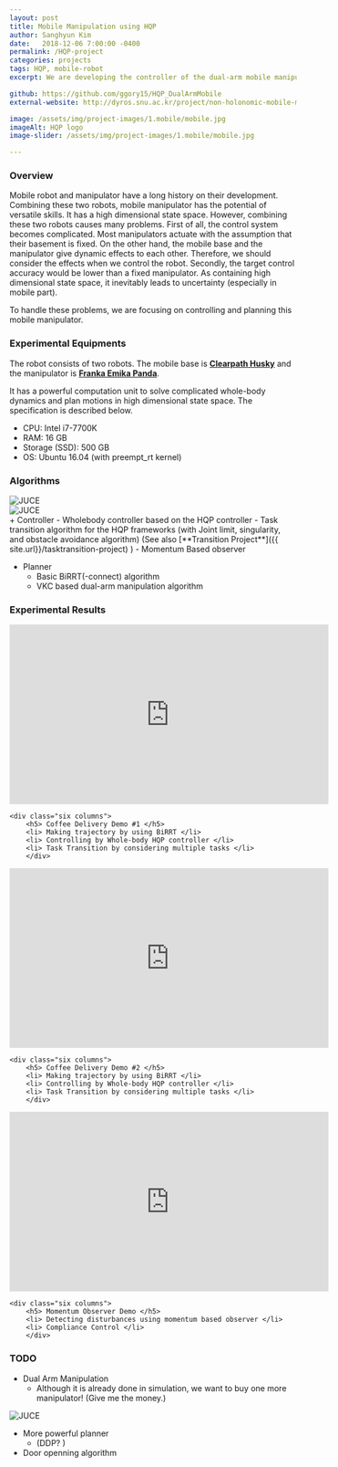 ```yaml
---
layout: post
title: Mobile Manipulation using HQP
author: Sanghyun Kim
date:   2018-12-06 7:00:00 -0400
permalink: /HQP-project
categories: projects
tags: HQP, mobile-robot
excerpt: We are developing the controller of the dual-arm mobile manipulator by using HQP. In this study, we suggests the task transition algorithm to handle the discontinuity of the control input.

github: https://github.com/ggory15/HQP_DualArmMobile
external-website: http://dyros.snu.ac.kr/project/non-holonomic-mobile-manipulator/

image: /assets/img/project-images/1.mobile/mobile.jpg
imageAlt: HQP logo
image-slider: /assets/img/project-images/1.mobile/mobile.jpg

---
```

### Overview
Mobile robot and manipulator have a long history on their development. Combining these two robots, mobile manipulator has the potential of versatile skills. It has a high dimensional state space. However, combining these two robots causes many problems. First of all, the control system becomes complicated. Most manipulators actuate with the assumption that their basement is fixed. On the other hand, the mobile base and the manipulator give dynamic effects to each other. Therefore, we should consider the effects when we control the robot. Secondly, the target control accuracy would be lower than a fixed manipulator. As containing high dimensional state space, it inevitably leads to uncertainty (especially in mobile part).

To handle these problems, we are focusing on controlling and planning this mobile manipulator.

### Experimental Equipments
The robot consists of two robots. The mobile base is [**Clearpath Husky**](https://www.clearpathrobotics.com/husky-unmanned-ground-vehicle-robot/) and the manipulator is [**Franka Emika Panda**](https://www.franka.de/panda/).

It has a powerful computation unit to solve complicated whole-body dynamics and plan motions in high dimensional state space. The specification is described below.
+ CPU: Intel i7-7700K
+ RAM: 16 GB
+ Storage (SSD): 500 GB
+ OS: Ubuntu 16.04 (with preempt_rt kernel)

### Algorithms
<div class="row projects-display">
    <div class="six columns">
        <div class="images">
            <img alt="JUCE" src="{{ site.url }}/assets/img/project-images/1.mobile/nonholo.png">
        </div>
     </div>
    <div class="six columns">
        <div class="images">
            <img alt="JUCE" src="{{ site.url }}/assets/img/project-images/1.mobile/overview.png">
        </div>
    </div>
</div>
+ Controller
	- Wholebody controller based on the HQP controller
	- Task transition algorithm for the HQP frameworks (with Joint limit, singularity, and obstacle avoidance algorithm) 
	(See also [**Transition Project**]({{ site.url}}/tasktransition-project) )
	- Momentum Based observer

+ Planner
	- Basic BiRRT(-connect) algorithm
	- VKC based dual-arm manipulation algorithm 

### Experimental Results

<div class="row projects-display">
    <div class="six columns images">
        <div class="video-container">
            <iframe width="560" height="315" src="https://www.youtube.com/embed/K8RnMAA0rg4" frameborder="0" allowfullscreen></iframe>
        </div>
    </div>

    <div class="six columns">
        <h5> Coffee Delivery Demo #1 </h5>
        <li> Making trajectory by using BiRRT </li>
        <li> Controlling by Whole-body HQP controller </li>
        <li> Task Transition by considering multiple tasks </li>
        </div>
</div>
<div class="row projects-display">
    <div class="six columns images">
        <div class="video-container">
            <iframe width="560" height="315" src="https://www.youtube.com/embed/4efccbsBLI4" frameborder="0" allowfullscreen></iframe>
        </div>
    </div>

    <div class="six columns">
        <h5> Coffee Delivery Demo #2 </h5>
        <li> Making trajectory by using BiRRT </li>
        <li> Controlling by Whole-body HQP controller </li>
        <li> Task Transition by considering multiple tasks </li>
        </div>
</div>
<div class="row projects-display">
    <div class="six columns images">
        <div class="video-container">
            <iframe width="560" height="315" src="https://www.youtube.com/embed/JkTF-9RKoDM" frameborder="0" allowfullscreen></iframe>
        </div>
    </div>

    <div class="six columns">
        <h5> Momentum Observer Demo </h5>
        <li> Detecting disturbances using momentum based observer </li>
        <li> Compliance Control </li>
        </div>
</div>

### TODO
+ Dual Arm Manipulation
	- Although it is already done in simulation, we want to buy one more manipulator! (Give me the money.)
<div class="row projects-display">
    <div class="four columns">
        <div class="images">
            <img alt="JUCE" src="{{ site.url }}/assets/img/project-images/1.mobile/dualarm.png">
        </div>
     </div>
</div>

+ More powerful planner 
	- (DDP? )
+ Door openning algorithm
